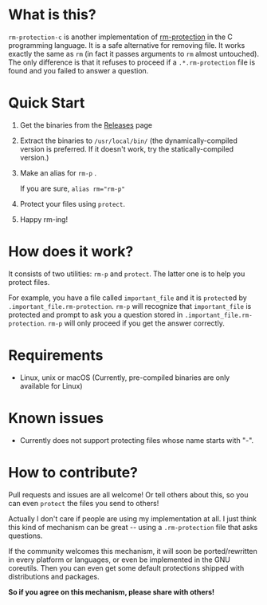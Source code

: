 # What is this?
 `rm-protection-c` is another implementation of [rm-protection](https://github.com/alanzchen/rm-protection) in the C programming language.
 It is a safe alternative for removing file. It works exactly the same as `rm` (in fact it passes arguments to `rm` almost untouched).
 The only difference is that it refuses to proceed if a `.*.rm-protection`  file is found and you failed to answer a question.

# Quick Start

1.  Get the binaries from the [Releases](https://github.com/losfair/rm-protection-c/releases) page

2.  Extract the binaries to `/usr/local/bin/` (the dynamically-compiled version is preferred. If it doesn't work, try the statically-compiled version.)

3.  Make an alias for `rm-p` .

     If you are sure, `alias rm="rm-p"`

4.  Protect your files using `protect`.

5.  Happy rm-ing!

# How does it work?

 It consists of two utilities: `rm-p` and `protect`. The latter one is to help you protect files.

 For example, you have a file called `important_file` and it is `protect`ed by `.important_file.rm-protection`.
 `rm-p` will recognize that `important_file` is protected and prompt to ask you a question stored in `.important_file.rm-protection`. `rm-p` will only proceed if you get the answer correctly.

# Requirements
- Linux, unix or macOS (Currently, pre-compiled binaries are only available for Linux)

# Known issues
- Currently does not support protecting files whose name starts with "-".

# How to contribute?
Pull requests and issues are all welcome! Or tell others about this, so you can even `protect` the files you send to others!

Actually I don't care if people are using my implementation at all. I just think this kind of mechanism can be great -- using a `.rm-protection` file that asks questions.

If the community welcomes this mechanism, it will soon be ported/rewritten in every platform or languages, or even be implemented in the GNU coreutils. Then you can even get some default protections shipped with distributions and packages.

**So if you agree on this mechanism, please share with others!**
